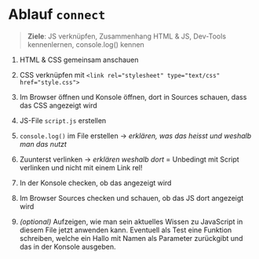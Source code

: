 # Ablauf `connect`

> **Ziele**: JS verknüpfen, Zusammenhang HTML & JS, Dev-Tools kennenlernen, console.log() kennen

1. HTML & CSS gemeinsam anschauen
2. CSS verknüpfen mit `<link rel="stylesheet" type="text/css" href="style.css">`
3. Im Browser öffnen und Konsole öffnen, dort in Sources schauen, dass das CSS angezeigt wird
4. JS-File `script.js` erstellen 
5. `console.log()` im File erstellen -> _erklären, was das heisst und weshalb man das nutzt_
6. Zuunterst verlinken -> _erklären weshalb dort_ = Unbedingt mit Script verlinken und nicht mit einem Link rel!

7. In der Konsole checken, ob das angezeigt wird
8. Im Browser Sources checken und schauen, ob das JS dort angezeigt wird
9. _(optional)_ Aufzeigen, wie man sein aktuelles Wissen zu JavaScript in diesem File jetzt anwenden kann. Eventuell als Test eine Funktion schreiben, welche ein Hallo mit Namen als Parameter zurückgibt und das in der Konsole ausgeben.

